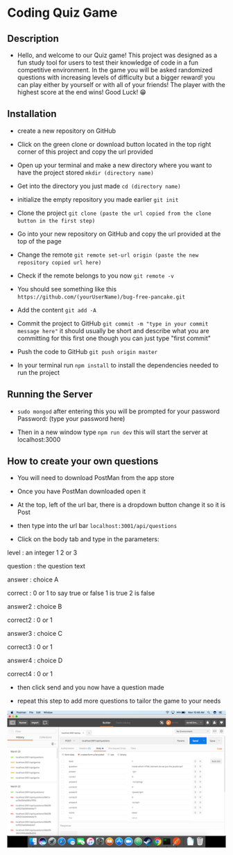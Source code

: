 # Coding Quiz Game



## Description

* Hello, and welcome to our Quiz game! This project was designed as a fun study tool for users to test their knowledge of code in a fun
competitive environment. In the game you will be asked randomized questions with increasing levels of difficulty but a bigger reward!
you can play either by yourself or with all of your friends! The player with the highest score at the end wins!
Good Luck! 😁


## Installation

* create a new repository on GitHub

* Click on the green clone or download button located in the top right corner of this project and copy the url provided

* Open up your terminal and make a new directory where you want to have the project stored `mkdir (directory name)`

* Get into the directory you just made `cd (directory name)`

* initialize the empty repository you  made earlier `git init`

* Clone the project `git clone (paste the url copied from the clone button in the first step)`

* Go into your new repository on GitHub and copy the url provided at the top of the page

* Change the remote `git remote set-url origin (paste the new repository copied url here)`

* Check if the remote belongs to you now `git remote -v`
* You should see something like this `https://github.com/(yourUserName)/bug-free-pancake.git`

* Add the content `git add -A`

* Commit the project to GitHub `git commit -m "type in your commit message here"`
 it should usually be short and describe what you are committing for this first one though you can just type "first commit"

* Push the code to GitHub `git push origin master`

* In your terminal run `npm install` to install the dependencies needed to run the project


## Running the Server

* `sudo mongod` after entering this you will be prompted for your password
Password: (type your password here)

* Then in a new window type `npm run dev` this will start the server at localhost:3000


## How to create your own questions

* You will need to download PostMan from the app store

* Once you have PostMan downloaded open it

* At the top, left of the url bar, there is a dropdown button change it so it is Post

* then type into the url bar `localhost:3001/api/questions`

* Click on the body tab and type in the parameters:

level     : an integer 1 2 or 3

question  : the question text

answer    : choice A

correct   : 0 or 1 to say true or false 1 is true 2 is false

answer2   : choice B

correct2  : 0 or 1

answer3   : choice C

correct3  : 0 or 1

answer4   : choice D

correct4  : 0 or 1

* then click send and you now have a question made

* repeat this step to add more questions to tailor the game to your needs

![](./Screen%20Shot%202017-03-27%20at%2010.48.21%20AM.png)

##
